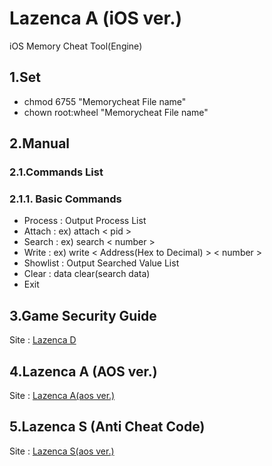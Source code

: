 # Lazenca A (iOS ver.)
iOS Memory Cheat Tool(Engine)

## 1.Set
* chmod 6755 "Memorycheat File name"
* chown root:wheel "Memorycheat File name"

## 2.Manual
### 2.1.Commands List
### 2.1.1. Basic Commands
* Process : Output Process List
* Attach : ex) attach < pid >
* Search : ex) search < number >
* Write : ex) write < Address(Hex to Decimal) > < number >
* Showlist : Output Searched Value List
* Clear : data clear(search data)
* Exit 

## 3.Game Security Guide
Site : [Lazenca D](http://greycheatinglab.com/)

## 4.Lazenca A (AOS ver.)
Site : [Lazenca A(aos ver.)](https://github.com/Lazenca/Lazenca-A-Andoird)

## 5.Lazenca S (Anti Cheat Code)
Site : [Lazenca S(aos ver.)](https://github.com/Lazenca/Lazenca-S)

